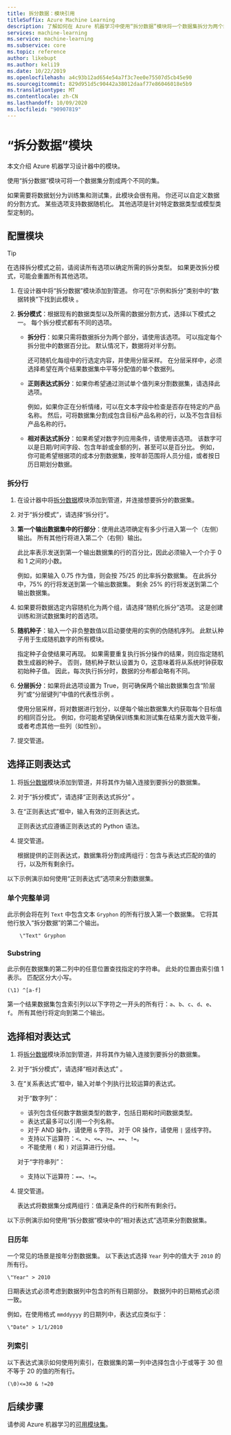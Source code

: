 ```yaml
---
title: 拆分数据：模块引用
titleSuffix: Azure Machine Learning
description: 了解如何在 Azure 机器学习中使用“拆分数据”模块将一个数据集拆分为两个非重复集。
services: machine-learning
ms.service: machine-learning
ms.subservice: core
ms.topic: reference
author: likebupt
ms.author: keli19
ms.date: 10/22/2019
ms.openlocfilehash: a4c93b12ad654e54a7f3c7ee0e75507d5cb45e90
ms.sourcegitcommit: 829d951d5c90442a38012daaf77e86046018e5b9
ms.translationtype: MT
ms.contentlocale: zh-CN
ms.lasthandoff: 10/09/2020
ms.locfileid: "90907819"
---
```

# <a name="split-data-module"></a>“拆分数据”模块

本文介绍 Azure 机器学习设计器中的模块。

使用“拆分数据”模块可将一个数据集分割成两个不同的集。

如果需要将数据划分为训练集和测试集，此模块会很有用。 你还可以自定义数据的分割方式。 某些选项支持数据随机化。 其他选项是针对特定数据类型或模型类型定制的。

## <a name="configure-the-module"></a>配置模块

> [!TIP]
> 在选择拆分模式之前，请阅读所有选项以确定所需的拆分类型。
> 如果更改拆分模式，可能会重置所有其他选项。

1. 在设计器中将“拆分数据”模块添加到管道。 你可在“示例和拆分”类别中的“数据转换”下找到此模块 。

1. **拆分模式**：根据现有的数据类型以及所需的数据分割方式，选择以下模式之一。 每个拆分模式都有不同的选项。

   - **拆分行**：如果只需将数据拆分为两个部分，请使用该选项。 可以指定每个拆分批中的数据百分比。 默认情况下，数据将对半分割。

     还可随机化每组中的行选定内容，并使用分层采样。 在分层采样中，必须选择希望在两个结果数据集中平等分配值的单个数据列。  

   - **正则表达式拆分**：如果你希望通过测试单个值列来分割数据集，请选择此选项。

     例如，如果你正在分析情绪，可以在文本字段中检查是否存在特定的产品名称。 然后，可将数据集分割成包含目标产品名称的行，以及不包含目标产品名称的行。

   - **相对表达式拆分**：如果希望对数字列应用条件，请使用该选项。 该数字可以是日期/时间字段、包含年龄或金额的列，甚至可以是百分比。 例如，你可能希望根据项的成本分割数据集，按年龄范围将人员分组，或者按日历日期划分数据。

### <a name="split-rows"></a>拆分行

1. 在设计器中将[拆分数据](./split-data.md)模块添加到管道，并连接想要拆分的数据集。
  
1. 对于“拆分模式”，请选择“拆分行”。  

1. **第一个输出数据集中的行部分**：使用此选项确定有多少行进入第一个（左侧）输出。 所有其他行将进入第二个（右侧）输出。

   此比率表示发送到第一个输出数据集的行的百分比，因此必须输入一个介于 0 和 1 之间的小数。
     
   例如，如果输入 0.75 作为值，则会按 75/25 的比率拆分数据集。 在此拆分中，75% 的行将发送到第一个输出数据集。 剩余 25% 的行将发送到第二个输出数据集。
  
1. 如果要将数据选定内容随机化为两个组，请选择“随机化拆分”选项。 这是创建训练和测试数据集时的首选项。

1. **随机种子**：输入一个非负整数值以启动要使用的实例的伪随机序列。 此默认种子用于生成随机数字的所有模块。 

   指定种子会使结果可再现。 如果需要重复执行拆分操作的结果，则应指定随机数生成器的种子。 否则，随机种子默认设置为 0，这意味着将从系统时钟获取初始种子值。 因此，每次执行拆分时，数据的分布都会略有不同。 

1. **分层拆分**：如果将此选项设置为 True，则可确保两个输出数据集包含“阶层列”或“分层键列”中值的代表性示例 。 

   使用分层采样，将对数据进行划分，以便每个输出数据集大约获取每个目标值的相同百分比。 例如，你可能希望确保训练集和测试集在结果方面大致平衡，或者考虑其他一些列（如性别）。

1. 提交管道。


## <a name="select-a-regular-expression"></a>选择正则表达式

1. 将[拆分数据](./split-data.md)模块添加到管道，并将其作为输入连接到要拆分的数据集。  
  
1. 对于“拆分模式”，请选择“正则表达式拆分” 。

1. 在“正则表达式”框中，输入有效的正则表达式。 
  
   正则表达式应遵循正则表达式的 Python 语法。

1. 提交管道。

   根据提供的正则表达式，数据集将分割成两组行：包含与表达式匹配的值的行，以及所有剩余行。 

以下示例演示如何使用“正则表达式”选项来分割数据集。 

### <a name="single-whole-word"></a>单个完整单词 

此示例会将在列 `Text` 中包含文本 `Gryphon` 的所有行放入第一个数据集。 它将其他行放入“拆分数据”的第二个输出。

```text
    \"Text" Gryphon  
```

### <a name="substring"></a>Substring

此示例在数据集的第二列中的任意位置查找指定的字符串。 此处的位置由索引值 1 表示。 匹配区分大小写。

```text
(\1) ^[a-f]
```

第一个结果数据集包含索引列以以下字符之一开头的所有行：`a`、`b`、`c`、`d`、`e`、`f`。 所有其他行将定向到第二个输出。

## <a name="select-a-relative-expression"></a>选择相对表达式

1. 将[拆分数据](./split-data.md)模块添加到管道，并将其作为输入连接到要拆分的数据集。
  
1. 对于“拆分模式”，请选择“相对表达式” 。
  
1. 在“关系表达式”框中，输入对单个列执行比较运算的表达式。

   对于“数字列”：
   - 该列包含任何数字数据类型的数字，包括日期和时间数据类型。
   - 表达式最多可以引用一个列名称。
   - 对于 AND 操作，请使用 `&` 字符。 对于 OR 操作，请使用 `|` 竖线字符。
   - 支持以下运算符：`<`、`>`、`<=`、`>=`、`==`、`!=`。
   - 不能使用 `(` 和 `)` 对运算进行分组。
   
   对于“字符串列”：
   - 支持以下运算符：`==`、`!=`。

1. 提交管道。

   表达式将数据集分成两组行：值满足条件的行和所有剩余行。

以下示例演示如何使用“拆分数据”模块中的“相对表达式”选项来分割数据集。   

### <a name="calendar-year"></a>日历年

一个常见的场景是按年分割数据集。 以下表达式选择 `Year` 列中的值大于 `2010` 的所有行。

```text
\"Year" > 2010
```

日期表达式必须考虑到数据列中包含的所有日期部分。 数据列中的日期格式必须一致。 

例如，在使用格式 `mmddyyyy` 的日期列中，表达式应类似于：

```text
\"Date" > 1/1/2010
```

### <a name="column-index"></a>列索引

以下表达式演示如何使用列索引，在数据集的第一列中选择包含小于或等于 30 但不等于 20 的值的所有行。

```text
(\0)<=30 & !=20
```


## <a name="next-steps"></a>后续步骤

请参阅 Azure 机器学习的[可用模块集](module-reference.md)。 
